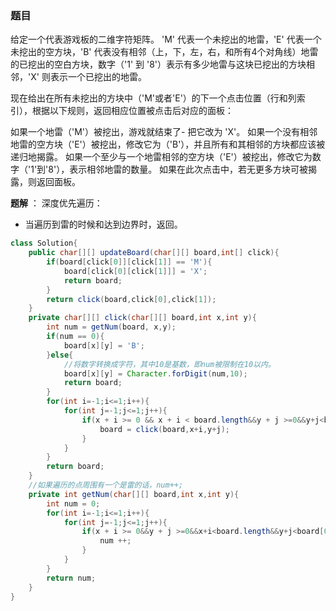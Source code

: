 ### 题目
给定一个代表游戏板的二维字符矩阵。 'M' 代表一个未挖出的地雷，'E' 代表一个未挖出的空方块，'B' 代表没有相邻（上，下，左，右，和所有4个对角线）地雷的已挖出的空白方块，数字（'1' 到 '8'）表示有多少地雷与这块已挖出的方块相邻，'X' 则表示一个已挖出的地雷。

现在给出在所有未挖出的方块中（'M'或者'E'）的下一个点击位置（行和列索引），根据以下规则，返回相应位置被点击后对应的面板：

如果一个地雷（'M'）被挖出，游戏就结束了- 把它改为 'X'。
如果一个没有相邻地雷的空方块（'E'）被挖出，修改它为（'B'），并且所有和其相邻的方块都应该被递归地揭露。
如果一个至少与一个地雷相邻的空方块（'E'）被挖出，修改它为数字（'1'到'8'），表示相邻地雷的数量。
如果在此次点击中，若无更多方块可被揭露，则返回面板。

**题解** ：
深度优先遍历：
- 当遍历到雷的时候和达到边界时，返回。
```java
class Solution{
    public char[][] updateBoard(char[][] board,int[] click){
        if(board[click[0]][click[1]] == 'M'){
            board[click[0][click[1]]] = 'X';
            return board;
        }
        return click(board,click[0],click[1]);
    }
    private char[][] click(char[][] board,int x,int y){
        int num = getNum(board, x,y);
        if(num == 0){
            board[x][y] = 'B';
        }else{
            //将数字转换成字符，其中10是基数，即num被限制在10以内。
            board[x][y] = Character.forDigit(num,10);
            return board;
        }
        for(int i=-1;i<=1;i++){
            for(int j=-1;j<=1;j++){
                if(x + i >= 0 && x + i < board.length&&y + j >=0&&y+j<board[0].length&&board[x+i][y+j]=='E'){
                    board = click(board,x+i,y+j);
                }
            }
        }
        return board;
    }
    //如果遍历的点周围有一个是雷的话，num++;
    private int getNum(char[][] board,int x,int y){
        int num = 0;
        for(int i=-1;i<=1;i++){
            for(int j=-1;j<=1;j++){
                if(x + i >= 0&&y + j >=0&&x+i<board.length&&y+j<board[0].length&&board[x+i][y+j]=='M'){
                    num ++;
                }
            }
        }
        return num;
    }
}
